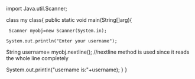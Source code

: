 import Java.util.Scanner;

class my class{
   public static void main(String[]arg){
 
     Scanner myobj=new Scanner(System.in);

    System.out.println("Enter your username");

String username= myobj.nextline();
//nextline method is used since it reads the whole line completely 

System.out.println("username is:"+username);
}
}
